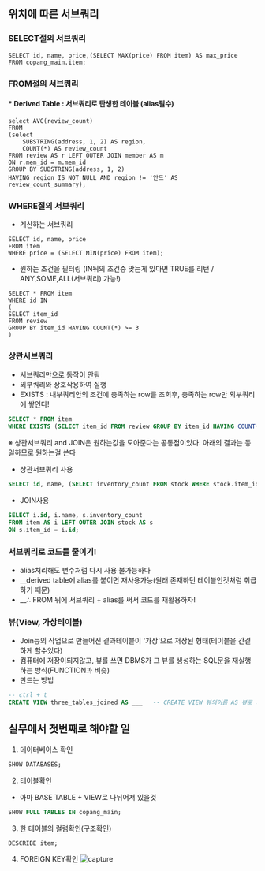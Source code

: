 ## 위치에 따른 서브쿼리
### SELECT절의 서브쿼리  
```MYSQL
SELECT id, name, price,(SELECT MAX(price) FROM item) AS max_price
FROM copang_main.item;
```

### FROM절의 서브쿼리
#### * Derived Table : 서브쿼리로 탄생한 테이블 (alias필수) </span>
```MYSQL
select AVG(review_count)
FROM
(select
    SUBSTRING(address, 1, 2) AS region,
    COUNT(*) AS review_count
FROM review AS r LEFT OUTER JOIN member AS m
ON r.mem_id = m.mem_id
GROUP BY SUBSTRING(address, 1, 2)
HAVING region IS NOT NULL AND region != '안드' AS review_count_summary);
```

### WHERE절의 서브쿼리
* 계산하는 서브쿼리
```MYSQL
SELECT id, name, price
FROM item
WHERE price = (SELECT MIN(price) FROM item);  
```
* 원하는 조건을 필터링 (IN뒤의 조건중 맞는게 있다면 TRUE를 리턴 / ANY,SOME,ALL(서브쿼리) 가능!)
```MYSQL
SELECT * FROM item
WHERE id IN
(
SELECT item_id
FROM review
GROUP BY item_id HAVING COUNT(*) >= 3
)
```


### 상관서브쿼리 
* 서브쿼리만으로 동작이 안됨
* 외부쿼리와 상호작용하여 실행
* EXISTS : 내부쿼리안의 조건에 충족하는 row를 조회후, 충족하는 row만 외부쿼리에 쌓인다!
```sql
SELECT * FROM item
WHERE EXISTS (SELECT item_id FROM review GROUP BY item_id HAVING COUNT(*) >= 3);
```
※ 상관서브쿼리 and JOIN은 원하는값을 모아준다는 공통점이있다.  아래의 결과는 동일하므로 뭔하는걸 쓴다
* 상관서브쿼리 사용
```sql
SELECT id, name, (SELECT inventory_count FROM stock WHERE stock.item_id = item.id) FROM item;
```
* JOIN사용
```sql
SELECT i.id, i.name, s.inventory_count
FROM item AS i LEFT OUTER JOIN stock AS s
ON s.item_id = i.id;
```

### 서브쿼리로 코드를 줄이기!
* alias처리해도 변수처럼 다시 사용 불가능하다
* __derived table에 alias를 붙이면 재사용가능(원래 존재하던 테이블인것처럼 취급하기 때문)
* __∴ FROM 뒤에 서브쿼리 + alias를 써서 코드를 재활용하자! </span>

### 뷰(View, 가상테이블)
* Join등의 작업으로 만들어진 결과테이블이 '가상'으로 저장된 형태(테이블을 간결하게 할수있다)
* 컴퓨터에 저장이되지않고, 뷰를 쓰면 DBMS가 그 뷰를 생성하는 SQL문을 재실행하는 방식(FUNCTION과 비슷)
* 만드는 방법
```sql
-- ctrl + t
CREATE VIEW three_tables_joined AS ___   -- CREATE VIEW 뷰의이름 AS 뷰로 지정할 코드
```

## 실무에서 첫번째로 해야할 일
1. 데이터베이스 확인
```sql
SHOW DATABASES;
```
2. 테이블확인
* 아마 BASE TABLE + VIEW로 나뉘어져 있을것
```sql
SHOW FULL TABLES IN copang_main;
```
3. 한 테이블의 컬럼확인(구조확인)
```sql
DESCRIBE item;
```
4. FOREIGN KEY확인 
![capture](https://github.com/lee-bomi/git-practice-with-CIT/blob/master/foreignkey.JPG)

```
